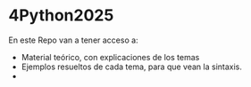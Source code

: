 # 4Python2025

En este Repo van a tener acceso a:
- Material teórico, con explicaciones de los temas
- Ejemplos resueltos de cada tema, para que vean la sintaxis.
- 
